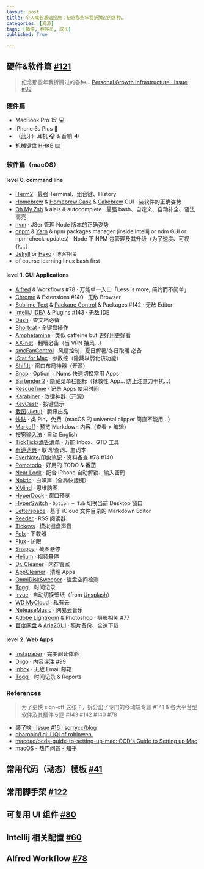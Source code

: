 ```yaml
---
layout: post
title: 个人成长基础设施：纪念那些年我折腾过的各种…
categories: [资源]
tags: [插件, 程序员, 成长]
published: True

---
```


## 硬件&软件篇 [\#121](https://github.com/JimmyLv/jimmylv.github.io/issues/121)

> 纪念那些年我折腾过的各种… [Personal Growth Infrastructure · Issue #88](https://github.com/JimmyLv/jimmylv.github.io/issues/88)

### 硬件篇

- MacBook Pro 15‘ 💻
- iPhone 6s Plus 📱
- （蓝牙）耳机 🎧 & 音响 :sound:
- 机械键盘 HHKB ⌨️

### 软件篇（macOS）

#### level 0. command line

- [iTerm2](https://www.iterm2.com/downloads.html) · 最强 Terminal、组合键、History
- [Homebrew](http://brew.sh/) & [Homebrew Cask](https://caskroom.github.io/) & [Cakebrew](https://www.cakebrew.com/) GUI · 装软件的正确姿势
- [Oh My Zsh](http://ohmyz.sh/) & alais & autocomplete · 最强 bash、自定义、自动补全、语法高亮
- [nvm](https://github.com/creationix/nvm) · JSer 管理 Node 版本的正确姿势
- [cnpm](https://github.com/cnpm/cnpm) & [Yarn](https://yarnpkg.com/) & npm packages manager (inside Intellij or ndm GUI or npm-check-updates) · Node 下 NPM 包管理及其升级（为了速度、可视化...）
- [Jekyll](https://jekyllrb.com/) or [Hexo](https://hexo.io/) · 博客相关
- of course learning linux bash first


#### level 1. GUI Applications

- [Alfred](https://www.alfredapp.com/help/getting-started/cheatsheet/) & Workflows #78 · 万能单一入口「Less is more, 简约而不简单」
- [Chrome](https://www.google.com/intl/en/chrome/browser/desktop/) & Extensions #140 · 无敌 Browser
- [Sublime Text](https://www.sublimetext.com/3) & [Package Control](https://packagecontrol.io/installation) & Packages #142 · 无敌 Editor
- [IntelliJ IDEA](https://www.jetbrains.com/idea/) & Plugins #143 · 无敌 IDE
- [Dash](https://kapeli.com/dash) · 查文档必备
- [Shortcat](http://support.shortcatapp.com/kb/general/getting-started) · 全键盘操作
- [Amphetamine](https://itunes.apple.com/app/amphetamine/id937984704?mt=12) · 类似 caffeine but 更好用更好看
- [XX-net](https://github.com/XX-net/XX-Net) · 翻墙必备（当 VPN 抽风…）
- [smcFanControl](https://www.eidac.de/?cat=40) · 风扇控制，夏日解暑/冬日取暖 必备
- [iStat for Mac](https://bjango.com/mac/istat/) · 参数控（隐藏以弱化该功能）
- [ShiftIt](https://github.com/fikovnik/ShiftIt) · 窗口布局神器（开源）
- [Snap](https://itunes.apple.com/eN/app/snap/id418073146?mt=12) · Option + Nums 快速切换常用 Apps
- [Bartender 2](https://www.macbartender.com/) · 隐藏菜单栏图标（拯救性 App… 防止注意力干扰…）
- [RescueTime](https://www.rescuetime.com/dashboard?src=client) · 记录 Apps 使用时间
- [Karabiner](https://github.com/tekezo/Karabiner) · 改键神器（开源）
- [KeyCastr](https://github.com/keycastr/keycastr) · 按键显示
- [截图(Jietu)](https://itunes.apple.com/cn/app/jie-tu-jietu-kuai-su-biao/id1059334054?mt=12) · 腾讯出品
- [快贴](http://clipber.com/clipber/?rnd=0.34849009985173485) · 类 Pin，免费（macOS 的 universal clipper 简直不能用…）
- [Markoff](https://github.com/thoughtbot/Markoff) · 预览 Markdown 内容（查看 > 编辑）
- [搜狗输入法](http://pinyin.sogou.com/mac/introduce.php) · 自动 English
- [TickTick/滴答清单](https://dida365.com/#q/all/tasks) · 万能 Inbox、GTD 工具
- [有道词典](http://cidian.youdao.com/index-mac.html) · 取词/查词、生词本
- [EverNote/印象笔记](https://www.yinxiang.com/?from=evernote) · 资料备查 #78 #140 
- [Pomotodo](https://pomotodo.com/app/) · 好用的 TODO & 番茄
- [Near Lock](http://nearlock.me/) · 配合 iPhone 自动解锁、输入密码
- [Noizio](http://noiz.io/) · 白噪声（全局快捷键）
- [XMind](http://www.xmind.net/download/mac/) · 思维脑图
- [HyperDock](https://bahoom.com/hyperdock/) · 窗口预览
- [HyperSwitch](https://bahoom.com/hyperswitch) · `Option + Tab` 切换当前 Desktop 窗口
- [Letterspace](https://programmerbird.com/letterspace/) · 基于 iCloud 文件目录的 Markdown Editor
- [Reeder](http://reederapp.com/mac/) · RSS 阅读器
- [Tickeys](http://www.yingdev.com/projects/tickeys) · 模拟键盘声音
- [Folx](http://mac.eltima.com/download-manager.html) · 下载器
- [Flux](https://justgetflux.com/) · 护眼
- [Snappy](http://snappy-app.com/) · 截图悬停
- [Helium](http://heliumfloats.com/) · 视频悬停
- [Dr. Cleaner](https://itunes.apple.com/us/app/dr.-cleaner-disk-memory-system/id921458519?mt=12) · 内存管家
- [AppCleaner](https://freemacsoft.net/appcleaner/) · 清理 Apps
- [OmniDiskSweeper](https://www.omnigroup.com/more) · 磁盘空间检测
- [Toggl](https://toggl.com/) · 时间记录
- [Irvue](https://itunes.apple.com/us/app/irvue-unsplash-wallpapers/id1039633667?mt=12) · 自动切换壁纸（from [Unsplash](https://unsplash.com/)）
- [WD MyCloud](http://mycloud.com/) · 私有云
- [NeteaseMusic](https://itunes.apple.com/cn/app/wang-yi-yun-yin-le/id944848654?l=en) · 网易云音乐
- [Adobe Lightroom](https://www.adobe.com/products/photoshop-lightroom.html) & Photoshop · 摄影相关 #77 
- [百度网盘](https://yun.baidu.com/) & [Aria2GUI](https://github.com/yangshun1029/aria2gui) · 照片备份、全速下载

#### level 2. Web Apps

- [Instapaper](https://www.instapaper.com/u) · 完美阅读体验
- [Diigo](https://www.diigo.com/user/jimmylv) · 内容评注 #99 
- [Inbox](https://inbox.google.com) · 无敌 Email 邮箱
- [Toggl](https://toggl.com/) · 时间记录 & Reports

### References

> 为了更快 sign-off 这张卡，拆分出了专门的移动端专题 #141 & 各大平台型软件及其插件专题 #143 #142 #140 #78 

- [装了啥 · Issue #16 · sorrycc/blog](https://github.com/sorrycc/blog/issues/16)
- [dbarobin/liqi: LiQi of robinwen.](https://github.com/dbarobin/liqi)
- [macdao/ocds-guide-to-setting-up-mac: OCD's Guide to Setting up Mac](https://github.com/macdao/ocds-guide-to-setting-up-mac)
- [macOS - 热门问答 - 知乎](https://www.zhihu.com/topic/19550290/hot)

## 常用代码（动态）模板 [\#41](https://github.com/JimmyLv/jimmylv.github.io/issues/41)
## 常用脚手架 [\#122](https://github.com/JimmyLv/jimmylv.github.io/issues/122)
## 可复用 UI 组件 [\#80](https://github.com/JimmyLv/jimmylv.github.io/issues/80)
## Intellij 相关配置 [\#60](https://github.com/JimmyLv/jimmylv.github.io/issues/60)
## Alfred Workflow [\#78](https://github.com/JimmyLv/jimmylv.github.io/issues/78)